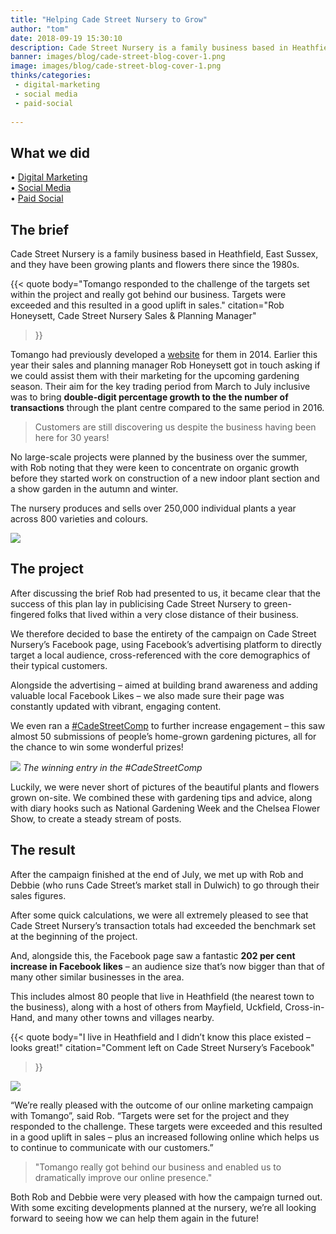 ```yaml
---
title: "Helping Cade Street Nursery to Grow"
author: "tom"
date: 2018-09-19 15:30:10
description: Cade Street Nursery is a family business based in Heathfield, East Sussex, and they have been growing plants and flowers there since the 1980s.
banner: images/blog/cade-street-blog-cover-1.png
image: images/blog/cade-street-blog-cover-1.png
thinks/categories: 
 - digital-marketing
 - social media
 - paid-social
 
---
```


## What we did
• [Digital Marketing](https://www.tomango.co.uk/creates/online-marketing/)  
• [Social Media](https://www.tomango.co.uk/creates/online-marketing/social-media/)  
• [Paid Social](9https://www.tomango.co.uk/creates/online-marketing/google-adwords-ppc/)

## The brief

Cade Street Nursery is a family business based in Heathfield, East Sussex, and they have been growing plants and flowers there since the 1980s.

{{< quote
	body="Tomango responded to the challenge of the targets set within the project and really got behind our business. Targets were exceeded and this resulted in a good uplift in sales."
	citation="Rob Honeysett, Cade Street Nursery Sales & Planning Manager"
>}}

Tomango had previously developed a [website](http://cadestreetnursery.co.uk) for them in 2014. Earlier this year their sales and planning manager Rob Honeysett got in touch asking if we could assist them with their marketing for the upcoming gardening season.
Their aim for the key trading period from March to July inclusive was to bring **double-digit percentage growth to the the number of transactions** through the plant centre compared to the same period in 2016.

>Customers are still discovering us despite the business having been here for 30 years!

No large-scale projects were planned by the business over the summer, with Rob noting that they were keen to concentrate on organic growth before they started work on construction of a new indoor plant section and a show garden in the autumn and winter.

The nursery produces and sells over 250,000 individual plants a year across 800 varieties and colours.

![](images/blog/Cade-street-growth-nursery-sussex.png)

## The project

After discussing the brief Rob had presented to us, it became clear that the success of this plan lay in publicising Cade Street Nursery to green-fingered folks that lived within a very close distance of their business.

We therefore decided to base the entirety of the campaign on Cade Street Nursery’s Facebook page, using Facebook’s advertising platform to directly target a local audience, cross-referenced with the core demographics of their typical customers.

Alongside the advertising – aimed at building brand awareness and adding valuable local Facebook Likes – we also made sure their page was constantly updated with vibrant, engaging content.

We even ran a [#CadeStreetComp](https://www.facebook.com/pg/cadestnursery) to further increase engagement – this saw almost 50 submissions of people’s home-grown gardening pictures, all for the chance to win some wonderful prizes!

![](images/blog/Cade-street-competition-winner.png)
_The winning entry in the #CadeStreetComp_

Luckily, we were never short of pictures of the beautiful plants and flowers grown on-site. We combined these with gardening tips and advice, along with diary hooks such as National Gardening Week and the Chelsea Flower Show, to create a steady stream of posts.

## The result

After the campaign finished at the end of July, we met up with Rob and Debbie (who runs Cade Street’s market stall in Dulwich) to go through their sales figures.

After some quick calculations, we were all extremely pleased to see that Cade Street Nursery’s transaction totals had exceeded the benchmark set at the beginning of the project.

And, alongside this, the Facebook page saw a fantastic **202 per cent increase in Facebook likes** – an audience size that’s now bigger than that of many other similar businesses in the area.

This includes almost 80 people that live in Heathfield (the nearest town to the business), along with a host of others from Mayfield, Uckfield, Cross-in-Hand, and many other towns and villages nearby.

{{< quote
	body="I live in Heathfield and I didn’t know this place existed – looks great!"
	citation="Comment left on Cade Street Nursery’s Facebook"
>}}

![](images/blog/cade-street-sq1.png)

“We’re really pleased with the outcome of our online marketing campaign with Tomango”, said Rob. “Targets were set for the project and they responded to the challenge. These targets were exceeded and this resulted in a good uplift in sales –  plus an increased following online which helps us to continue to communicate with our customers.”

>"Tomango really got behind our business and enabled us to dramatically improve our online presence."

Both Rob and Debbie were very pleased with how the campaign turned out. With some exciting developments planned at the nursery, we’re all looking forward to seeing how we can help them again in the future!
